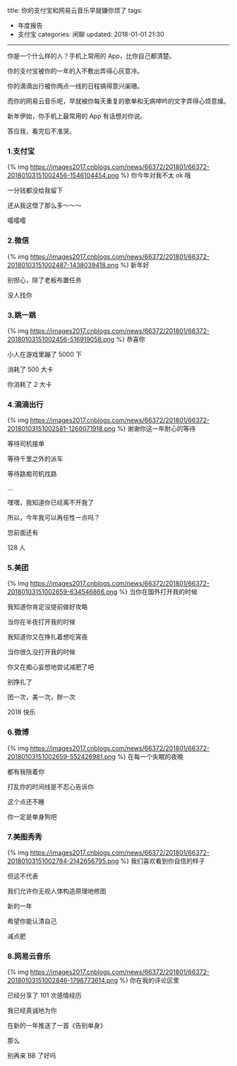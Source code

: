 title: 你的支付宝和网易云音乐早就嫌你烦了
tags:
  - 年度报告
  - 支付宝
categories: 闲聊
updated: 2018-01-01 21:30
---

你是一个什么样的人？手机上常用的 App，比你自己都清楚。

你的支付宝被你的一年的入不敷出弄得心灰意冷。

你的滴滴出行被你两点一线的日程搞得意兴阑珊。

而你的网易云音乐呢，早就被你每天重复的歌单和无病呻吟的文字弄得心烦意燥。

新年伊始，你手机上最常用的 App 有话想对你说。

答应我，看完后不准哭。

### 1.支付宝
{% img https://images2017.cnblogs.com/news/66372/201801/66372-20180103151002456-1546104454.png %}
你今年对我不太 ok 哦

一分钱都没给我留下

还从我这借了那么多～～～

嘤嘤嘤

### 2.微信
{% img https://images2017.cnblogs.com/news/66372/201801/66372-20180103151002487-1438039418.png %}
新年好

别担心，除了老板布置任务

没人找你

### 3.跳一跳
{% img https://images2017.cnblogs.com/news/66372/201801/66372-20180103151002456-516919058.png %}
恭喜你

小人在游戏里蹦了 5000 下

消耗了 500 大卡

你消耗了 2 大卡

### 4.滴滴出行
{% img https://images2017.cnblogs.com/news/66372/201801/66372-20180103151002581-1260071918.png %}
谢谢你这一年耐心的等待

等待司机接单

等待千里之外的派车

等待路痴司机找路

...

嘿嘿，我知道你已经离不开我了

所以，今年我可以再任性一点吗？

您前面还有

128 人

### 5.美团
{% img https://images2017.cnblogs.com/news/66372/201801/66372-20180103151002659-634546866.png %}
当你在国外打开我的时候

我知道你肯定没提前做好攻略

当你在半夜打开我的时候

我知道你又在挣扎着想吃宵夜

当你很久没打开我的时候

你又在痴心妄想地尝试减肥了吧

别挣扎了

团一次，美一次，胖一次

2018 快乐

### 6.微博
{% img https://images2017.cnblogs.com/news/66372/201801/66372-20180103151002659-552426981.png %}
在每一个失眠的夜晚

都有我陪着你

打乱你的时间线是不忍心告诉你

这个点还不睡

你一定是单身狗吧

### 7.美图秀秀
{% img https://images2017.cnblogs.com/news/66372/201801/66372-20180103151002784-2142656795.png %}
我们喜欢看到你自信的样子

但这不代表

我们允许你无视人体构造原理地修图

新的一年

希望你能认清自己

减点肥

### 8.网易云音乐
{% img https://images2017.cnblogs.com/news/66372/201801/66372-20180103151002846-1798773614.png %}
你在我的评论区里

已经分享了 101 次感情经历

我已经真诚地为你

在新的一年推送了一首《告别单身》

那么

别再来 BB 了好吗
